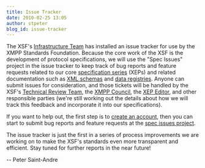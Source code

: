```yaml
---
title: Issue Tracker
date: 2010-02-25 13:05
author: stpeter
blog_id: issue-tracker
---
```


The XSF's [Infrastructure Team](http://xmpp.org/xsf/teams/infrastructure/) has installed an issue tracker for use by the XMPP Standards Foundation. Because the core work of the XSF is the development of protocol specifications, we will use the "Spec Issues" project in the issue tracker to keep track of bug reports and feature requests related to our core [specification series](http://xmpp.org/extensions/) (XEPs) and related documentation such as [XML schemas](http://xmpp.org/schemas/) and [data registries](http://xmpp.org/registrar/). Anyone can submit issues for consideration, and those tickets will be handled by the XSF's [Technical Review Team](http://xmpp.org/xsf/teams/techreview/), the [XMPP Council](http://xmpp.org/council/), the [XEP Editor](http://xmpp.org/extensions/editor.shtml), and other responsible parties (we're still working out the details about how we will track this feedback and incorporate it into our specifications).

If you want to help out, the first step is to [create an account](http://tracker.xmpp.org/), then you can start to submit bug reports and feature requests at the [spec issues project](http://tracker.xmpp.org/browse/SPEC).

The issue tracker is just the first in a series of process improvements we are working on to make the XSF's standards even more transparent and efficient. Stay tuned for further reports in the near future!

-- Peter Saint-Andre
